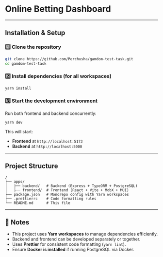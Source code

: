 # Online Betting Dashboard

---

## Installation & Setup
### 1️⃣ Clone the repository
```sh
git clone https://github.com/Perchusha/gamdom-test-task.git
cd gamdom-test-task
```

### 2️⃣ Install dependencies (for all workspaces)
```sh
yarn install
```

### 3️⃣ Start the development environment
Run both frontend and backend concurrently:
```sh
yarn dev
```
This will start:
- **Frontend** at `http://localhost:5173`
- **Backend** at `http://localhost:5000`

---

## Project Structure
```
/
├── apps/
│   ├── backend/   # Backend (Express + TypeORM + PostgreSQL)
│   ├── frontend/  # Frontend (React + Vite + MobX + MUI)
├── package.json   # Monorepo config with Yarn workspaces
├── .prettierrc    # Code formatting rules
└── README.md      # This file
```

---

## 📌 Notes
- This project uses **Yarn workspaces** to manage dependencies efficiently.
- Backend and frontend can be developed separately or together.
- Uses **Prettier** for consistent code formatting (`yarn lint`).
- Ensure **Docker is installed** if running PostgreSQL via Docker.

